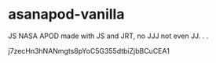 # asanapod-vanilla

JS NASA APOD made with JS and JRT, no JJJ not even JJ. . .

j7zecHn3hNANmgts8pYoC5G355dtbiZjbBCuCEA1
